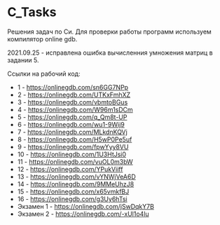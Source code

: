 # C_Tasks
Решения задач по Си.
Для проверки работы программ используем компилятор online gdb.

2021.09.25 - исправлена ошибка вычисленния умножения матриц в задании 5.

Ссылки на рабочий код:

- 1  - https://onlinegdb.com/sn6GG7NPp 
- 2  - https://onlinegdb.com/UTKxFmhXZ
- 3  - https://onlinegdb.com/vbmtoBGus
- 4  - https://onlinegdb.com/W96m1sDCm
- 5  - https://onlinegdb.com/q_Qm8t-UP
- 6  - https://onlinegdb.com/wu1-9Wij9
- 7  - https://onlinegdb.com/MLkdnKQVj
- 8  - https://onlinegdb.com/H5wP0Pe5uf
- 9  - https://onlinegdb.com/fpwYyy8VU
- 10 - https://onlinegdb.com/1U3HtJsi0
- 11 - https://onlinegdb.com/vuOL0m3bW
- 12 - https://onlinegdb.com/YPukViiff
- 13 - https://onlinegdb.com/vYNWjVeA6D
- 14 - https://onlinegdb.com/9MMeUhzJ8
- 15 - https://onlinegdb.com/x65vmkfBJ
- 16 - https://onlinegdb.com/g3Uy6hTsi
- Экзамен 1 - https://onlinegdb.com/jSwDqkY7B
- Экзамен 2 - https://onlinegdb.com/-xUl1o4lu
